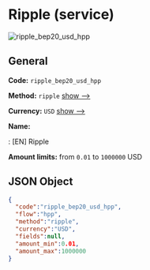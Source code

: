 
# Ripple (service) 
![ripple_bep20_usd_hpp](https://static.openfintech.io/payment_methods/ripple_bep20_usd_hpp/logo.svg?w=400&c=v0.59.26#w200)  

## General 
 
**Code:** `ripple_bep20_usd_hpp` 
 
**Method:** `ripple` 
 [show -->](/payment-methods/ripple/) 
 
**Currency:** `USD` [show -->](/currencies/USD/) 
 
**Name:** 
 
:	[EN] Ripple 
 
**Amount limits:** from `0.01` to `1000000` USD 

## JSON Object 

```json
{
  "code":"ripple_bep20_usd_hpp",
  "flow":"hpp",
  "method":"ripple",
  "currency":"USD",
  "fields":null,
  "amount_min":0.01,
  "amount_max":1000000
}
```  
